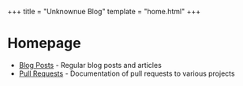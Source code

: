 +++
title = "Unknownue Blog"
template = "home.html"
+++

# Homepage

- [Blog Posts](/posts) - Regular blog posts and articles
- [Pull Requests](/pull_request) - Documentation of pull requests to various projects
